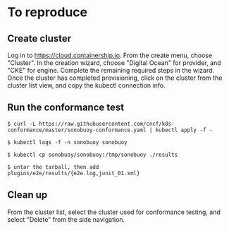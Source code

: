 # To reproduce

## Create cluster

Log in to https://cloud.containership.io. From the create menu, choose "Cluster". In the creation wizard, choose "Digital Ocean" for provider, and "CKE" for engine. Complete the remaining required steps in the wizard. Once the cluster has completed provisioning, click on the cluster from the cluster list view, and copy the kubectl connection info.

## Run the conformance test

```
$ curl -L https://raw.githubusercontent.com/cncf/k8s-conformance/master/sonobuoy-conformance.yaml | kubectl apply -f -

$ kubectl logs -f -n sonobuoy sonobuoy

$ kubectl cp sonobuoy/sonobuoy:/tmp/sonobuoy ./results

$ untar the tarball, then add plugins/e2e/results/{e2e.log,junit_01.xml}
```

## Clean up
From the cluster list, select the cluster used for conformance testing, and select "Delete" from the side navigation.
